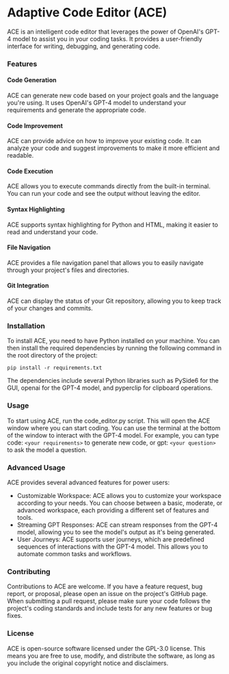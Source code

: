
# Adaptive Code Editor (ACE)


ACE is an intelligent code editor that leverages the power of OpenAI's GPT-4 model to assist you in your coding tasks. It provides a user-friendly interface for writing, debugging, and generating code.

### Features

#### Code Generation

ACE can generate new code based on your project goals and the language you're using. It uses OpenAI's GPT-4 model to understand your requirements and generate the appropriate code.

#### Code Improvement

ACE can provide advice on how to improve your existing code. It can analyze your code and suggest improvements to make it more efficient and readable.

#### Code Execution

ACE allows you to execute commands directly from the built-in terminal. You can run your code and see the output without leaving the editor.

#### Syntax Highlighting

ACE supports syntax highlighting for Python and HTML, making it easier to read and understand your code.

#### File Navigation

ACE provides a file navigation panel that allows you to easily navigate through your project's files and directories.

#### Git Integration

ACE can display the status of your Git repository, allowing you to keep track of your changes and commits.

### Installation

To install ACE, you need to have Python installed on your machine. You can then install the required dependencies by running the following command in the root directory of the project:

`pip install -r requirements.txt`

The dependencies include several Python libraries such as PySide6 for the GUI, openai for the GPT-4 model, and pyperclip for clipboard operations.

### Usage

To start using ACE, run the code_editor.py script. This will open the ACE window where you can start coding. You can use the terminal at the bottom of the window to interact with the GPT-4 model. For example, you can type code: `<your requirements>` to generate new code, or gpt: `<your question>` to ask the model a question.

### Advanced Usage

ACE provides several advanced features for power users:

- Customizable Workspace: ACE allows you to customize your workspace according to your needs. You can choose between a basic, moderate, or advanced workspace, each providing a different set of features and tools.
- Streaming GPT Responses: ACE can stream responses from the GPT-4 model, allowing you to see the model's output as it's being generated.
- User Journeys: ACE supports user journeys, which are predefined sequences of interactions with the GPT-4 model. This allows you to automate common tasks and workflows.

### Contributing

Contributions to ACE are welcome. If you have a feature request, bug report, or proposal, please open an issue on the project's GitHub page. When submitting a pull request, please make sure your code follows the project's coding standards and include tests for any new features or bug fixes.

### License

ACE is open-source software licensed under the GPL-3.0 license. This means you are free to use, modify, and distribute the software, as long as you include the original copyright notice and disclaimers.
